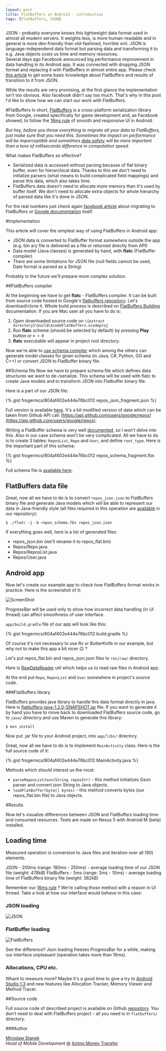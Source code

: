 ```yaml
---
layout: post
title: FlatBuffers in Android - introduction
tags: [FlatBuffers, JSON]
---
```


JSON - probably everyone knows this lightweight data format used in almost all modern servers. It weights less, is more human-readable and in general is more dev-friendly than old-fashined, horrible xml. JSON is language-independend data format but parsing data and transforming it to e.g. Java objects costs us time and memory resources.  
Several days ago Facebook announced big performance improvement in data handling in its Android app. It was connected with dropping JSON format and replacing it with FlatBuffers in almost entire app. Please check [this article] to get some basic knowledge about FlatBuffers and results of transition to it from JSON.

While the results are very promising, at the first glance the implementation isn't too obvious. Also facebook didn't say too much. That's why in this post I'd like to show how we can start our work with FlatBuffers. 

#FlatBuffers
In short, [FlatBuffers] is a cross-platform serialization library from Google, created specifically for game development and, as Facebook showed, to follow the [16ms rule] of smooth and responsive UI in Android. 

*But hey, before you throw everything to migrate all your data to FlatBuffers, just make sure that you need this. Sometimes the impact on performance will be imperceptible and sometimes [data safety] will be more important than a tens of milliseconds difference in computation speed.*

What makes FlatBuffers so effective? 

- Serialized data is accessed without parsing because of flat binary buffer, even for hierarchical data. Thanks to this we don't need to initialize parsers (what means to build complicated field mappings) and parse this data, which also takes time.
- FlatBuffers data doesn't need to allocate more memory than it's used by buffer itself. We don't need to allocate extra objects for whole hierarchy of parsed data like it's done in JSON.

For the real numbers just check again [facebook article] about migrating to FlatBuffers or [Google documentation] itself.

#Implementation

This article will cover the simplest way of using FlatBuffers in Android app:

- JSON data is converted to FlatBuffer format *somewhere* outside the app (e.g. bin ary file is delivered as a file or returned directly from API)
- Data model (Java classes) is generated by hand, with **flatc** (FlatBuffer compiler)
- There are some limitations for JSON file (null fields cannot be used, Date format is parsed as a String)

Probably in the future we'll prepare more complex solution.

##FlatBuffers compiler

At the beginning we have to get **flatc** - FlatBuffers compiler. It can be built from source code hosted in Google's [flatbuffers repository]. Let's download/clone it. Whole build process is described on [FlatBuffers Building] documentation. If you are Mac user all you have to do is:

1. Open downloaded source code on `\{extract directory}\build\XcodeFlatBuffers.xcodeproj`
2. Run **flatc** scheme (should be selected by default) by pressing **Play** button or `⌘ + R`
3. **flatc** executable will appear in project root directory.

Now we're able to [use schema compiler] which among the others can generate model classes for given schema (in Java, C#, Python, GO and C++) or convert JSON to FlatBuffer binary file.

##Schema file
Now we have to prepare schema file which defines data structures we want to de-/serialize. This schema will be used with flatc to create Java models and to transform JSON into Flatbuffer binary file.

Here is a part of our JSON file:

{% gist frogermcs/804af402e444e76bc012 repos_json_fragment.json %}

Full version is available [here]. It's a bit modified version of data which can be taken from Github API call: [https://api.github.com/users/google/repos](https://api.github.com/users/google/repos).

Writing a FlatBuffer schema is very well [documented], so I won't delve into this. Also in our case schema won't be very complicated. All we have to do is to create 3 tables: `ReposList`, `Repo` and `User`, and define `root_type`. Here is the important part of this schema:

{% gist frogermcs/804af402e444e76bc012 repos_schema_fragment.fbs %}
 
Full schema file is [available here].

## FlatBuffers data file

Great, now all we have to do is to convert `repos_json.json` to FlatBuffers binary file and generate Java models which will be able to represent our data in Java-friendly style (all files required in this operation are [available] in our repository):

```
$ ./flatc -j -b repos_schema.fbs repos_json.json
```

If everything goes well, here is a list of generated files:

- repos_json.bin (we'll rename it to repos_flat.bin)
- Repos/Repo.java
- Repos/ReposList.java
- Repos/User.java

## Android app

Now let's create our example app to check how FlatBuffers format works in practice. Here is the screenshot of it:

![ScreenShot](/images/17/screenshot.png "ScreenShot")

ProgressBar will be used only to show how incorrect data handling (in UI thread) can affect smoothness of user interface.

`app/build.gradle` file of our app will look like this:

{% gist frogermcs/804af402e444e76bc012 build.gradle %}

Of course it's not necessary to use Rx or ButterKnife in our example, but why not to make this app a bit nicer 😉 ?

Let's put repos_flat.bin and repos_json.json files to `res/raw/` directory. 

Here is [RawDataReader] util which helps us to read raw files in Android app. 

At the end put `Repo`, `ReposList` and `User` somewhere in project's source code.

###FlatBuffers library

FlatBuffers provides java library to handle this data format directly in java. Here is [flatbuffers-java-1.2.0-SNAPSHOT.jar] file. If you want to generate it by hand you have to move back to downloaded FlatBuffers source code, go to `java/` directory and use Maven to generate this library:

```
$ mvn install
```

Now put .jar file to your Android project, into `app/libs/` directory.

Great, now all we have to do is to implement `MainActivity` class. Here is the full source code of it:

{% gist frogermcs/804af402e444e76bc012 MainActivity.java %}

Methods which should interest us the most:

- `parseReposListJson(String reposStr)` - this method initializes Gson parser and convert json String to Java objects.
- `loadFlatBuffer(byte[] bytes)` - this method converts bytes (our repos_flat.bin file) to Java objects.

#Results

Now let's visualize differences between JSON and FlatBuffers loading time and consumed resources. Tests are made on Nexus 5 with Android M (beta) installed.

## Loading time

Measured operation is conversion to Java files and iteration over all (90) elements.

JSON        - 200ms (range: 180ms - 250ms) - average loading time of our JSON file (weight: 478kB)
FlatBuffers - 5ms (range: 3ms - 10ms) - average loading time of FlatBuffers binary file (weight: 362kB)

Remember our [16ms rule] ? We're calling those method with a reason in UI thread. Take a look at how our interface would behave in this case:

### JSON loading

![JSON](/images/17/json.gif "JSON")

### FlatBuffer loading

![FlatBuffers](/images/17/flatbuffers.gif "FlatBuffers")

See the difference? Json loading freezes ProgressBar for a while, making our interface unpleasant (operation takes more than 16ms). 

### Allocations, CPU etc.

Whant to measure more? Maybe it's a good time to give a try to [Android Studio 1.3] and new features like Allocation Tracker, Memory Viewer and Method Tracer.

##Source code

Full source code of described project is available on Github [repository]. You don't need to deal with FlatBuffers project - all you need is in `flatbuffers/` directory.

###Author

[Miroslaw Stanek]  
*Head of Mobile Development* @ [Azimo Money Transfer]

[16ms rule]:https://www.youtube.com/watch?v=CaMTIgxCSqU
[data safety]:https://publicobject.com/2014/06/18/im-not-switching-to-flatbuffers/
[FlatBuffers]:https://github.com/google/flatbuffers
[flatbuffers repository]:https://github.com/google/flatbuffers
[FlatBuffers Building]:https://google.github.io/flatbuffers/md__building.html
[flatbuffers-java-1.2.0-SNAPSHOT.jar]:https://github.com/frogermcs/FlatBuffs/blob/master/app/libs/flatbuffers-java-1.2.0-SNAPSHOT.jar
[use schema compiler]:https://google.github.io/flatbuffers/md__compiler.html
[documented]:https://google.github.io/flatbuffers/md__schemas.html
[Android Studio 1.3]:http://android-developers.blogspot.com/2015/07/get-your-hands-on-android-studio-13.html
[here]:https://github.com/frogermcs/FlatBuffs/blob/master/flatbuffers/repos_json.json
[available]:https://github.com/frogermcs/FlatBuffs/tree/master/flatbuffers
[available here]:https://github.com/frogermcs/FlatBuffs/blob/master/flatbuffers/repos_schema.fbs
[facebook article]:https://code.facebook.com/posts/872547912839369/improving-facebook-s-performance-on-android-with-flatbuffers/
[this article]:https://code.facebook.com/posts/872547912839369/improving-facebook-s-performance-on-android-with-flatbuffers/
[Google documentation]:http://google.github.io/flatbuffers/
[RawDataReader]:https://github.com/frogermcs/FlatBuffs/blob/master/app/src/main/java/frogermcs/io/flatbuffs/utils/RawDataReader.java
[Miroslaw Stanek]:http://about.me/froger_mcs
[Azimo Money Transfer]:https://azimo.com
[repository]:https://github.com/frogermcs/FlatBuffs
